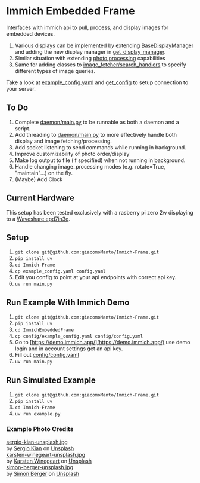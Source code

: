 # Immich Embedded Frame

Interfaces with immich api to pull, process, and display images for embedded devices.

1. Various displays can be implemented by extending [BaseDisplayManager](display/base_display_manager.py) and adding the new display manager in [get_display_manager](display/get_display_manager.py).
2. Similar situation with extending [photo processing](photo_processing/ImageProcessor.py) capabilities
3. Same for adding classes to [image_fetcher/search_handlers](image_fetcher/search_handlers/) to specify different types of image queries.

Take a look at [example_config.yaml](config/example_config.yaml) and [get_config](config/config_handler) to setup connection to your server.

## To Do

1. Complete [daemon/main.py](daemon/main.py) to be runnable as both a daemon and a script.
2. Add threading to [daemon/main.py](daemon/main.py) to more effectively handle both display and image fetching/processing.
3. Add socket listening to send commands while running in background.
4. Improve customizability of photo order/display
5. Make log output to file (if specified) when not running in background.
6. Handle changing image_processing modes (e.g. rotate=True, "maintain"...) on the fly.
7. (Maybe) Add Clock

## Current Hardware

This setup has been tested exclusively with a rasberry pi zero 2w displaying to a [Waveshare epd7in3e](https://www.waveshare.com/product/displays/e-paper/epaper-1/7.3inch-e-paper-hat-e.htm).

## Setup

1. `git clone git@github.com:giacomoManto/Immich-Frame.git`
2. `pip install uv`
3. `cd Immich-Frame`
4. `cp example_config.yaml config.yaml`
5. Edit you config to point at your api endpoints with correct api key.
6. `uv run main.py`

## Run Example With Immich Demo

1. `git clone git@github.com:giacomoManto/Immich-Frame.git`
2. `pip install uv`
3. `cd ImmichEmbeddedFrame`
4. `cp config/example_config.yaml config/config.yaml`
5. Go to [https://demo.immich.app/](https://demo.immich.app/) use demo login and in account settings get an api key.
6. Fill out [config/config.yaml](config/config.yaml)
7. `uv run main.py`

## Run Simulated Example

1. `git clone git@github.com:giacomoManto/Immich-Frame.git`
2. `pip install uv`
3. `cd Immich-Frame`
4. `uv run example.py`

### Example Photo Credits

[sergio-kian-unsplash.jpg](example/original/sergio-kian-unsplash.jpg)<br>
by <a href="https://unsplash.com/@sergiokian?utm_content=creditCopyText&utm_medium=referral&utm_source=unsplash">Sergio Kian</a> on <a href="https://unsplash.com/photos/mountains-rise-above-a-hazy-forested-landscape-bCPxqVjC5uc?utm_content=creditCopyText&utm_medium=referral&utm_source=unsplash">Unsplash</a><br>
[karsten-winegeart-unsplash.jpg](example/original/karsten-winegeart-unsplash.jpg)<br>by <a href="https://unsplash.com/@karsten116?utm_content=creditCopyText&utm_medium=referral&utm_source=unsplash">Karsten Winegeart</a> on <a href="https://unsplash.com/photos/dramatic-mountains-under-a-cloudy-moody-sky-9DyNN_Yz2yk?utm_content=creditCopyText&utm_medium=referral&utm_source=unsplash">Unsplash</a><br>
[simon-berger-unsplash.jpg](example/original/simon-berger-unsplash.jpg)<br>by <a href="https://unsplash.com/@simon_berger?utm_content=creditCopyText&utm_medium=referral&utm_source=unsplash">Simon Berger</a> on <a href="https://unsplash.com/photos/a-branch-of-a-tree-with-pink-flowers-lCjH6ZOBhXs?utm_content=creditCopyText&utm_medium=referral&utm_source=unsplash">Unsplash</a>
